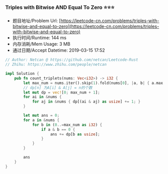 
### Triples with Bitwise AND Equal To Zero :star::star::star:
- 题目地址/Problem Url: [https://leetcode-cn.com/problems/triples-with-bitwise-and-equal-to-zero](https://leetcode-cn.com/problems/triples-with-bitwise-and-equal-to-zero)
- 执行时间/Runtime: 144 ms 
- 内存消耗/Mem Usage: 3 MB
- 通过日期/Accept Datetime: 2019-03-15 17:52

```rust
// Author: Netcan @ https://github.com/netcan/Leetcode-Rust
// Zhihu: https://www.zhihu.com/people/netcan

impl Solution {
    pub fn count_triplets(nums: Vec<i32>) -> i32 {
        let max_num = nums.iter().skip(1).fold(nums[0], |a, b| { a.max(*b) } ) as usize;
        // dp[n] 为A[i] & A[j] = n的个数
        let mut dp = vec![0; max_num + 1];
        for ai in &nums {
            for aj in &nums { dp[(ai & aj) as usize] += 1; }
        }

        let mut ans = 0;
        for a in &nums {
            for b in (0..=max_num as i32) {
                if a & b == 0 {
                    ans += dp[b as usize];
                }
            }
        }

        ans
    }
}


```
